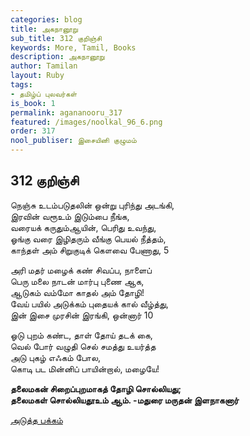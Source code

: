 ```yaml
---
categories: blog
title: அகநானூறு
sub_title: 312 குறிஞ்சி
keywords: More, Tamil, Books
description: அகநானூறு
author: Tamilan
layout: Ruby
tags:
- தமிழ்ப் புலவர்கள்
is_book: 1
permalink: agananooru_317
featured: /images/noolkal_96_6.png
order: 317
nool_publiser: இசையினி குழுமம்
---
```



## 312 குறிஞ்சி

நெஞ்சு உடம்படுதலின் ஒன்று புரிந்து அடங்கி,  
இரவின் வரூஉம் இடும்பை நீங்க,  
வரையக் கருதும்ஆயின், பெரிது உவந்து,  
ஓங்கு வரை இழிதரும் வீங்கு பெயல் நீத்தம்,  
காந்தள் அம் சிறுகுடிக் கௌவை பேணாது, 5

அரி மதர் மழைக் கண் சிவப்ப, நாளைப்  
பெரு மலை நாடன் மார்பு புணை ஆக,  
ஆடுகம் வம்மோ காதல் அம் தோழி!  
வேய் பயில் அடுக்கம் புதையக் கால் வீழ்த்து,  
இன் இசை முரசின் இரங்கி, ஒன்னார் 10

ஓடு புறம் கண்ட, தாள் தோய் தடக் கை,  
வெல் போர் வழுதி செல் சமத்து உயர்த்த  
அடு புகழ் எஃகம் போல,  
கொடி பட மின்னிப் பாயின்றால், மழையே!

**தலைமகன் சிறைப்புறமாகத் தோழி சொல்லியது;  
தலைமகள் சொல்லியதூஉம் ஆம். -மதுரை மருதன் இளநாகனார்**

[அடுத்த பக்கம்](agananooru_318)